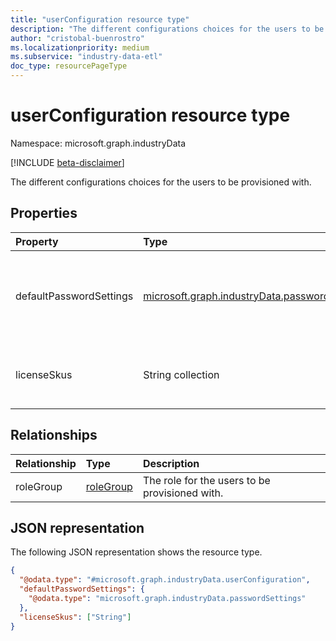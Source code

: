```yaml
---
title: "userConfiguration resource type"
description: "The different configurations choices for the users to be provisioned with."
author: "cristobal-buenrostro"
ms.localizationpriority: medium
ms.subservice: "industry-data-etl"
doc_type: resourcePageType
---
```


# userConfiguration resource type

Namespace: microsoft.graph.industryData

[!INCLUDE [beta-disclaimer](../../includes/beta-disclaimer.md)]

The different configurations choices for the users to be provisioned with.

## Properties

| Property                | Type                                                                                           | Description                                                |
| :---------------------- | :--------------------------------------------------------------------------------------------- | :--------------------------------------------------------- |
| defaultPasswordSettings | [microsoft.graph.industryData.passwordSettings](../resources/industrydata-passwordsettings.md) | The password settings for the users to be provisioned with. |
| licenseSkus             | String collection                                                                              | The license skus for the users to be provisioned with.      |

## Relationships

| Relationship | Type                                                | Description                                   |
| :----------- | :-------------------------------------------------- | :-------------------------------------------- |
| roleGroup    | [roleGroup](../resources/industrydata-rolegroup.md) | The role for the users to be provisioned with. |

## JSON representation

The following JSON representation shows the resource type.

<!-- {
  "blockType": "resource",
  "@odata.type": "microsoft.graph.industryData.userConfiguration"
}
-->

```json
{
  "@odata.type": "#microsoft.graph.industryData.userConfiguration",
  "defaultPasswordSettings": {
    "@odata.type": "microsoft.graph.industryData.passwordSettings"
  },
  "licenseSkus": ["String"]
}
```
